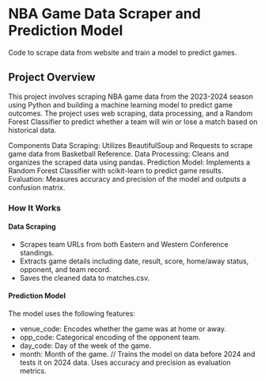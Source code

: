 # NBA Game Data Scraper and Prediction Model
Code to scrape data from website and train a model to predict games.

## Project Overview

This project involves scraping NBA game data from the 2023-2024 season using Python and building a machine learning model to predict game outcomes. The project uses web scraping, data processing, and a Random Forest Classifier to predict whether a team will win or lose a match based on historical data.

Components
Data Scraping: Utilizes BeautifulSoup and Requests to scrape game data from Basketball Reference.
Data Processing: Cleans and organizes the scraped data using pandas.
Prediction Model: Implements a Random Forest Classifier with scikit-learn to predict game results.
Evaluation: Measures accuracy and precision of the model and outputs a confusion matrix.

### How It Works
#### Data Scraping
- Scrapes team URLs from both Eastern and Western Conference standings.
- Extracts game details including date, result, score, home/away status, opponent, and team record.
- Saves the cleaned data to matches.csv.
#### Prediction Model
The model uses the following features:
- venue_code: Encodes whether the game was at home or away.
- opp_code: Categorical encoding of the opponent team.
- day_code: Day of the week of the game.
- month: Month of the game. // Trains the model on data before 2024 and tests it on 2024 data.
Uses accuracy and precision as evaluation metrics.
